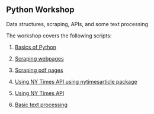 ## Python Workshop

Data structures, scraping, APIs, and some text processing

The workshop covers the following scripts:

1. [Basics of Python](https://github.com/soodoku/python_workshop/blob/master/py_scripts/learn_py.py)
   
2. [Scraping webpages](get_html.py)
   
3. [Scraping pdf pages](get_pdf.py)
   
4. [Using NY Times API using nytimesarticle package](nyt_v1.py)
   
5. [Using NY Times API](nyt_v2.py)
    
6. [Basic text processing](pre_process.py)
   
